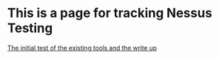 # This is a page for tracking Nessus Testing

[The initial test of the existing tools and the write up](https://github.com/Pomona-ITS/hpc/blob/master/discovery/ITS/Security/Patching/Nessus%20Testing.pdf)
